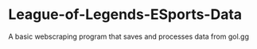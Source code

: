 # League-of-Legends-ESports-Data
A basic webscraping program that saves and processes data from gol.gg

